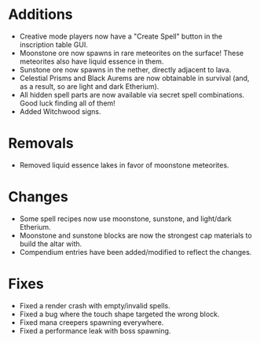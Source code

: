 # Additions

- Creative mode players now have a "Create Spell" button in the inscription table GUI.
- Moonstone ore now spawns in rare meteorites on the surface! These meteorites also have liquid essence in them.
- Sunstone ore now spawns in the nether, directly adjacent to lava.
- Celestial Prisms and Black Aurems are now obtainable in survival (and, as a result, so are light and dark Etherium).
- All hidden spell parts are now available via secret spell combinations. Good luck finding all of them!
- Added Witchwood signs.

# Removals

- Removed liquid essence lakes in favor of moonstone meteorites.

# Changes

- Some spell recipes now use moonstone, sunstone, and light/dark Etherium.
- Moonstone and sunstone blocks are now the strongest cap materials to build the altar with.
- Compendium entries have been added/modified to reflect the changes.

# Fixes

- Fixed a render crash with empty/invalid spells.
- Fixed a bug where the touch shape targeted the wrong block.
- Fixed mana creepers spawning everywhere.
- Fixed a performance leak with boss spawning.
